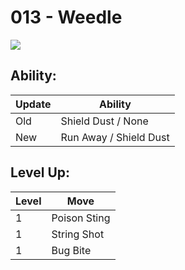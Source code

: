 # 013 - Weedle
![][013]

## Ability:

Update | Ability
---    | ---
Old    | Shield Dust / None
New    | Run Away / Shield Dust

## Level Up:

Level | Move
---   | ---
  1   | Poison Sting
  1   | String Shot
  1   | Bug Bite



[013]: /img/pokemon/013.png
